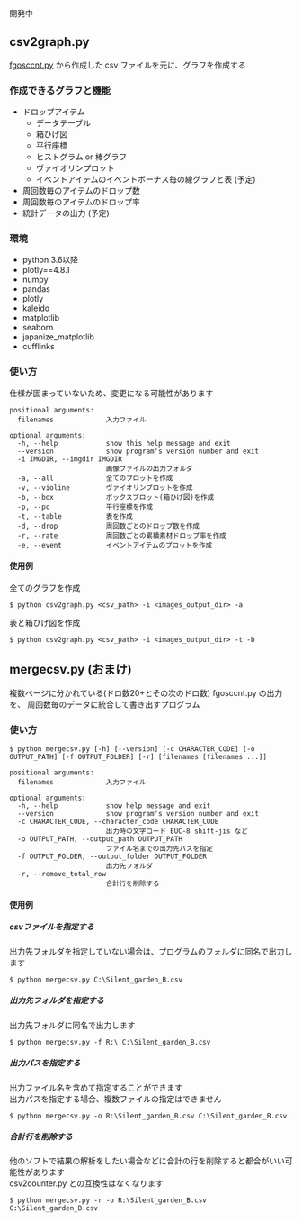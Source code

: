 開発中

## csv2graph.py

[fgosccnt.py](https://github.com/fgosc/fgosccnt) から作成した csv ファイルを元に、グラフを作成する

### 作成できるグラフと機能
- ドロップアイテム
  - データテーブル
  - 箱ひげ図
  - 平行座標
  - ヒストグラム or 棒グラフ
  - ヴァイオリンプロット
  - イベントアイテムのイベントボーナス毎の線グラフと表 (予定)
- 周回数毎のアイテムのドロップ数
- 周回数毎のアイテムのドロップ率
- 統計データの出力 (予定)

### 環境

- python 3.6以降
- plotly==4.8.1
- numpy
- pandas
- plotly
- kaleido
- matplotlib
- seaborn
- japanize_matplotlib
- cufflinks


### 使い方

仕様が固まっていないため、変更になる可能性があります

```
positional arguments:
  filenames             入力ファイル

optional arguments:
  -h, --help            show this help message and exit
  --version             show program's version number and exit
  -i IMGDIR, --imgdir IMGDIR
                        画像ファイルの出力フォルダ
  -a, --all             全てのプロットを作成
  -v, --violine         ヴァイオリンプロットを作成
  -b, --box             ボックスプロット(箱ひげ図)を作成
  -p, --pc              平行座標を作成
  -t, --table           表を作成
  -d, --drop            周回数ごとのドロップ数を作成
  -r, --rate            周回数ごとの累積素材ドロップ率を作成
  -e, --event           イベントアイテムのプロットを作成
```

#### 使用例
全てのグラフを作成
```
$ python csv2graph.py <csv_path> -i <images_output_dir> -a
```

表と箱ひげ図を作成
```
$ python csv2graph.py <csv_path> -i <images_output_dir> -t -b
```

## mergecsv.py (おまけ)

複数ページに分かれている(ドロ数20+とその次のドロ数) fgosccnt.py の出力を、
周回数毎のデータに統合して書き出すプログラム
    
### 使い方
```
$ python mergecsv.py [-h] [--version] [-c CHARACTER_CODE] [-o OUTPUT_PATH] [-f OUTPUT_FOLDER] [-r] [filenames [filenames ...]]

positional arguments:
  filenames             入力ファイル

optional arguments:
  -h, --help            show help message and exit
  --version             show program's version number and exit
  -c CHARACTER_CODE, --character_code CHARACTER_CODE
                        出力時の文字コード EUC-8 shift-jis など
  -o OUTPUT_PATH, --output_path OUTPUT_PATH
                        ファイル名までの出力先パスを指定
  -f OUTPUT_FOLDER, --output_folder OUTPUT_FOLDER
                        出力先フォルダ
  -r, --remove_total_row
                        合計行を削除する
```

#### 使用例

##### csvファイルを指定する
出力先フォルダを指定していない場合は、プログラムのフォルダに同名で出力します
```
$ python mergecsv.py C:\Silent_garden_B.csv
```
##### 出力先フォルダを指定する
出力先フォルダに同名で出力します
```
$ python mergecsv.py -f R:\ C:\Silent_garden_B.csv
```
##### 出力パスを指定する

出力ファイル名を含めて指定することができます<br>
出力パスを指定する場合、複数ファイルの指定はできません
```
$ python mergecsv.py -o R:\Silent_garden_B.csv C:\Silent_garden_B.csv
```
##### 合計行を削除する
他のソフトで結果の解析をしたい場合などに合計の行を削除すると都合がいい可能性があります<br>
csv2counter.py との互換性はなくなります
```
$ python mergecsv.py -r -o R:\Silent_garden_B.csv C:\Silent_garden_B.csv
```

